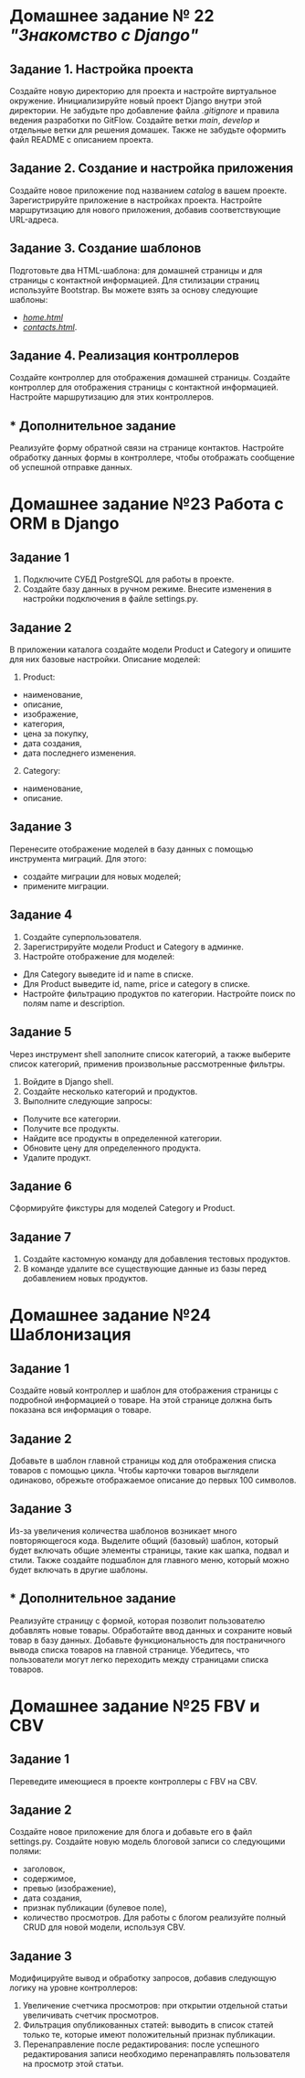# Домашнее задание № 22 *"Знакомство с Django"*
## Задание 1. Настройка проекта
Создайте новую директорию для проекта и настройте виртуальное окружение.
Инициализируйте новый проект Django внутри этой директории.
Не забудьте про добавление файла *.gitignore* и правила ведения разработки по GitFlow. Создайте ветки *main*, 
*develop* и отдельные ветки для решения домашек. Также не забудьте оформить файл README с описанием проекта.

## Задание 2. Создание и настройка приложения
Создайте новое приложение под названием *catalog* в вашем проекте.
Зарегистрируйте приложение в настройках проекта.
Настройте маршрутизацию для нового приложения, добавив соответствующие URL-адреса.

## Задание 3. Создание шаблонов
Подготовьте два HTML-шаблона: для домашней страницы и для страницы с контактной информацией.
Для стилизации страниц используйте Bootstrap.
Вы можете взять за основу следующие шаблоны:
- [*home.html*](https://drive.google.com/file/d/1YzTf1Rbo4nG7HA267jPnOLiNND8ucHGd/view)
- [*contacts.html*](https://drive.google.com/file/d/1cThfPHMr7srYY9Opk1MK2-AuBnA9T2qq/view).

## Задание 4. Реализация контроллеров
Создайте контроллер для отображения домашней страницы.
Создайте контроллер для отображения страницы с контактной информацией.
Настройте маршрутизацию для этих контроллеров.

## * Дополнительное задание
Реализуйте форму обратной связи на странице контактов.
Настройте обработку данных формы в контроллере, чтобы отображать сообщение об успешной отправке данных.

# Домашнее задание №23 Работа с ORM в Django
## Задание 1
1. Подключите СУБД PostgreSQL для работы в проекте.
2. Создайте базу данных в ручном режиме. Внесите изменения в настройки подключения в файле settings.py.

## Задание 2
В приложении каталога создайте модели Product и Category и опишите для них базовые настройки.
Описание моделей:
1. Product:
- наименование,
- описание,
- изображение,
- категория,
- цена за покупку,
- дата создания,
- дата последнего изменения.
2. Category:
- наименование,
- описание.

## Задание 3
Перенесите отображение моделей в базу данных с помощью инструмента миграций. Для этого:
- создайте миграции для новых моделей;
- примените миграции.

## Задание 4
1. Создайте суперпользователя.
2. Зарегистрируйте модели Product и Category в админке.
3. Настройте отображение для моделей:
- Для Category выведите id и name в списке.
- Для Product выведите id, name, price и category в списке.
- Настройте фильтрацию продуктов по категории. Настройте поиск по полям name и description.

## Задание 5
Через инструмент shell заполните список категорий, а также выберите список категорий, применив произвольные рассмотренные фильтры.
1. Войдите в Django shell.
2. Создайте несколько категорий и продуктов.
3. Выполните следующие запросы:
- Получите все категории.
- Получите все продукты.
- Найдите все продукты в определенной категории.
- Обновите цену для определенного продукта.
- Удалите продукт.

## Задание 6
Сформируйте фикстуры для моделей Category и Product.

## Задание 7
1. Создайте кастомную команду для добавления тестовых продуктов.
2. В команде удалите все существующие данные из базы перед добавлением новых продуктов.

# Домашнее задание №24 Шаблонизация
## Задание 1
Создайте новый контроллер и шаблон для отображения страницы с подробной информацией о товаре.
На этой странице должна быть показана вся информация о товаре.

## Задание 2
Добавьте в шаблон главной страницы код для отображения списка товаров с помощью цикла.
Чтобы карточки товаров выглядели одинаково, обрежьте отображаемое описание до первых 100 символов.

## Задание 3
Из-за увеличения количества шаблонов возникает много повторяющегося кода.
Выделите общий (базовый) шаблон, который будет включать общие элементы страницы, такие как шапка, подвал и стили.
Также создайте подшаблон для главного меню, который можно будет включать в другие шаблоны.

## * Дополнительное задание
Реализуйте страницу с формой, которая позволит пользователю добавлять новые товары.
Обработайте ввод данных и сохраните новый товар в базу данных.
Добавьте функциональность для постраничного вывода списка товаров на главной странице.
Убедитесь, что пользователи могут легко переходить между страницами списка товаров.

# Домашнее задание №25 FBV и CBV
## Задание 1
Переведите имеющиеся в проекте контроллеры с FBV на CBV.

## Задание 2
Создайте новое приложение для блога и добавьте его в файл settings.py.
Создайте новую модель блоговой записи со следующими полями:
- заголовок,
- содержимое,
- превью (изображение),
- дата создания,
- признак публикации (булевое поле),
- количество просмотров.
Для работы с блогом реализуйте полный CRUD для новой модели, используя CBV.

## Задание 3
Модифицируйте вывод и обработку запросов, добавив следующую логику на уровне контроллеров:
1. Увеличение счетчика просмотров: при открытии отдельной статьи увеличивать счетчик просмотров.
2. Фильтрация опубликованных статей: выводить в список статей только те, которые имеют положительный признак публикации.
3. Перенаправление после редактирования: после успешного редактирования записи необходимо перенаправлять пользователя на просмотр этой статьи.